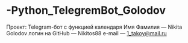 # -Python_TelegremBot_Golodov
Проект: Telegram-бот с функцией календаря
Имя Фамилия — Nikita Golodov
логин на GitHub — Nikitos88
e-mail — 1_takoy@mail.ru
